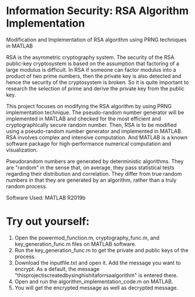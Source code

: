 # Information Security: RSA Algorithm Implementation
Modification and Implementation of RSA algorithm using PRNG techniques in MATLAB

RSA is the asymmetric cryptography system. The security of the RSA public-key cryptosystem is based on the assumption that factoring of a large modulus is difficult. In RSA if someone can factor modulus into a product of two prime numbers, then the private key is also detected and hence the security of the cryptosystem is broken. So it is quite important to research the selection of prime and derive the private key from the public key.

This project focuses on modifying the RSA algorithm by using PRNG implementation technique. The pseudo-random number generator will be implemented in MATLAB and checked for the most efficient and cryptographically secure random number. Then, RSA is to be modified using a pseudo-random number generator and implemented in MATLAB. RSA involves complex and intensive computation. And MATLAB is a known software package for high-performance numerical computation and visualization.

Pseudorandom numbers are generated by deterministic algorithms. They are "random" in the sense that, on average, they pass statistical tests regarding their distribution and correlation. They differ from true random numbers in that they are generated by an algorithm, rather than a truly random process.

Software Used: MATLAB R2019b

# Try out yourself:
1. Open the powermod_function.m, cryptography_func.m, and key_generation_func.m files on MATLAB software.
2. Run the key_generation_func.m to get the private and public keys of the process.
3. Download the inputfile.txt and open it. Add the message you want to encrypt. As a default, the message "thisprojectiscreatedbysinghishitaforrsaalgorithm" is entered there.
4. Open and run the algorithm_implementation_code.m on MATLAB.
5. You will get the encrypted message as well as decrypted message.
